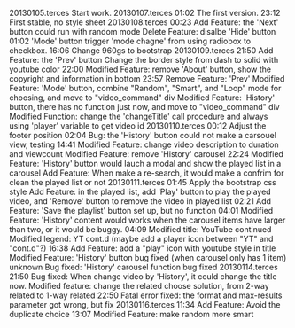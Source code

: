 20130105.terces 
	Start work.
20130107.terces
	01:02 
		The first version.
	23:12
		First stable, no style sheet
20130108.terces
	00:23
		Add Feature: the 'Next' button could run with random mode
		Delete Feature: disalbe 'Hide' button
	01:02
		'Mode' button trigger 'mode chagne' from using radiobox to checkbox.
	16:06
		Change 960gs to bootstrap
20130109.terces
	21:50
		Add Feature: the 'Prev' button
		Change the border style from dash to solid with youtube color
	22:00
		Modified Feature: remove 'About' button, show the copyright and information in bottom
	23:57
		Remove Feature: 'Prev'
		Modified Feature: 'Mode' button, combine "Random", "Smart", and "Loop" mode for choosing, and move to "video_command" div
		Modified Feature: 'History' button, there has no function just now, and move to "video_command" div
		Modified Function: change the 'changeTitle' call procedure and always using 'player' variable to get video id
20130110.terces
	00:12
		Adjust the footer position
	02:04
		Bug: the 'History' button could not make a carsouel view, testing 
	14:41
		Modified Feature: change video description to duration and viewcount
		Modified Feature: remove 'History' carousel
	22:24
		Modified Feature: 'History' button would lauch a modal and show the played list in a carousel
		Add Feature: When make a re-search, it would make a confrim for clean the played list or not
20130111.terces
	01:45
		Apply the bootstrap css style
		Add Feature: in the played list, add 'Play' button to play the played video, and 'Remove' button to remove the video in played list
	02:21
		Add Feature: 'Save the playlist' button set up, but no function
	04:01
		Modified Feature: 'History' content would works when the carousel items have larger than two, or it would be buggy.
	04:09
		Modified title: YouTube continued
		Modified legend: YT cont.d (maybe add a player icon between "YT" and "cont.d"?)
	16:38
		Add Feature: add a "play" icon with youtube style in title
		Modified Feature: 'History' button bug fixed (when carousel only has 1 item)
	unknown
		Bug fixed: 'History' carousel function bug fixed
20130114.terces
	21:50
		Bug fixed: When change video by 'History', it could change the title now.
		Modified feature: change the related choose solution, from 2-way related to 1-way related
	22:50
		Fatal error fixed: the format and max-results parameter got wrong, but fix
20130116.terces
	11:34
		Add Feature: Avoid the duplicate choice
	13:07
		Modified Feature: make random more smart
